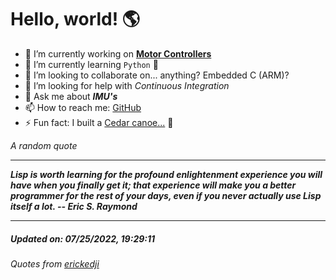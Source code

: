 # Hello, world! 🌎


- 🔧 I’m currently working on [**Motor Controllers**](https://github.com/kyleRhess/MicroMotor)
- 🌱 I’m currently learning `Python` **🐍**
- 👯 I’m looking to collaborate on... anything? Embedded C (ARM)?
- 🤔 I’m looking for help with *Continuous Integration*
- 💬 Ask me about ***IMU's***
- 📫 How to reach me: [GitHub](https://github.com/kyleRhess)
- ⚡ Fun fact: I built a [Cedar canoe...](https://kylerhess.github.io/canoe.html) 🛶

_A random quote_
___
***Lisp is worth learning for the profound enlightenment experience you
will have when you finally get it; that experience will make you a
better programmer for the rest of your days, even if you never actually
use Lisp itself a lot.
-- Eric S. Raymond***
___
##### Updated on: 07/25/2022, 19:29:11
###### Quotes from [erickedji](https://gist.github.com/erickedji/68802)